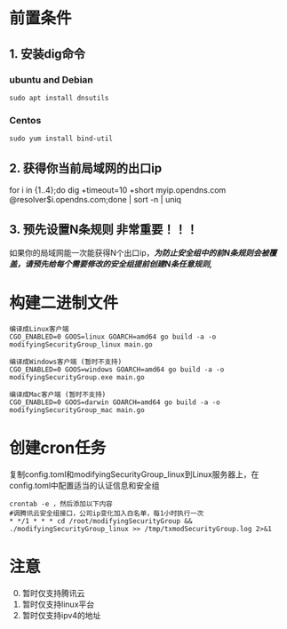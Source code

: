 # 前置条件
## 1. 安装dig命令
### ubuntu and Debian
``` 
sudo apt install dnsutils
```
### Centos
``` 
sudo yum install bind-util
```
## 2. 获得你当前局域网的出口ip
for i in {1..4};do dig +timeout=10 +short myip.opendns.com @resolver$i.opendns.com;done | sort -n | uniq

## 3. 预先设置N条规则 **非常重要！！！**
如果你的局域网能一次能获得N个出口ip，***为防止安全组中的前N条规则会被覆盖，请预先给每个需要修改的安全组提前创建N条任意规则,***

# 构建二进制文件
```
编译成Linux客户端
CGO_ENABLED=0 GOOS=linux GOARCH=amd64 go build -a -o modifyingSecurityGroup_linux main.go

编译成Windows客户端 (暂时不支持)
CGO_ENABLED=0 GOOS=windows GOARCH=amd64 go build -a -o modifyingSecurityGroup.exe main.go

编译成Mac客户端 (暂时不支持)
CGO_ENABLED=0 GOOS=darwin GOARCH=amd64 go build -a -o modifyingSecurityGroup_mac main.go
```

# 创建cron任务
复制config.toml和modifyingSecurityGroup_linux到Linux服务器上，在config.toml中配置适当的认证信息和安全组
```
crontab -e ，然后添加以下内容
#调腾讯云安全组接口，公司ip变化加入白名单，每1小时执行一次
* */1 * * * cd /root/modifyingSecurityGroup && ./modifyingSecurityGroup_linux >> /tmp/txmodSecurityGroup.log 2>&1
```

# 注意
0. 暂时仅支持腾讯云
1. 暂时仅支持linux平台
2. 暂时仅支持ipv4的地址
